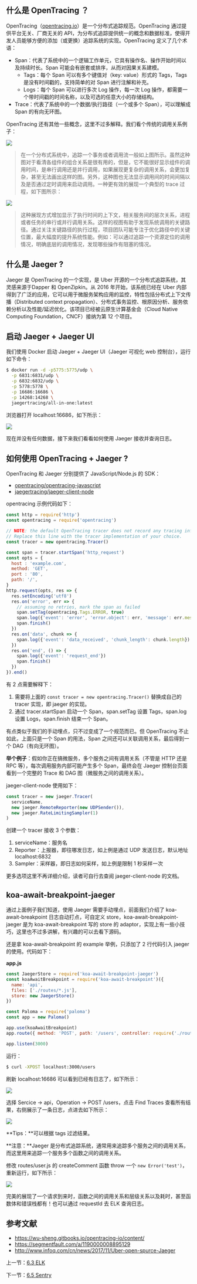 ## 什么是 OpenTracing ？

OpenTracing（[opentracing.io](http://opentracing.io/)）是一个分布式追踪规范。OpenTracing 通过提供平台无关、厂商无关的 API，为分布式追踪提供统一的概念和数据标准，使得开发人员能够方便的添加（或更换）追踪系统的实现。OpenTracing 定义了几个术语：

- Span：代表了系统中的一个逻辑工作单元，它具有操作名、操作开始时间以及持续时长。Span 可能会有嵌套或排序，从而对因果关系建模。
  - Tags：每个 Span 可以有多个键值对（key: value）形式的 Tags，Tags 是没有时间戳的，支持简单的对 Span 进行注解和补充。
  - Logs：每个 Span 可以进行多次 Log 操作，每一次 Log 操作，都需要一个带时间戳的时间名称，以及可选的任意大小的存储结构。
- Trace：代表了系统中的一个数据/执行路径（一个或多个 Span），可以理解成 Span 的有向无环图。

OpenTracing 还有其他一些概念，这里不过多解释。我们看个传统的调用关系例子：

![](./assets/6.4.1.jpg)

> 在一个分布式系统中，追踪一个事务或者调用流一般如上图所示。虽然这种图对于看清各组件的组合关系是很有用的，但是，它不能很好显示组件的调用时间，是串行调用还是并行调用，如果展现更复杂的调用关系，会更加复杂，甚至无法画出这样的图。另外，这种图也无法显示调用间的时间间隔以及是否通过定时调用来启动调用。一种更有效的展现一个典型的 trace 过程，如下图所示：

![](./assets/6.4.2.jpg)

> 这种展现方式增加显示了执行时间的上下文，相关服务间的层次关系，进程或者任务的串行或并行调用关系。这样的视图有助于发现系统调用的关键路径。通过关注关键路径的执行过程，项目团队可能专注于优化路径中的关键位置，最大幅度的提升系统性能。例如：可以通过追踪一个资源定位的调用情况，明确底层的调用情况，发现哪些操作有阻塞的情况。

## 什么是 Jaeger ?

Jaeger 是 OpenTracing 的一个实现，是 Uber 开源的一个分布式追踪系统，其灵感来源于Dapper 和 OpenZipkin。从 2016 年开始，该系统已经在 Uber 内部得到了广泛的应用，它可以用于微服务架构应用的监控，特性包括分布式上下文传播（Distributed context propagation）、分布式事务监控、根原因分析、服务依赖分析以及性能/延迟优化。该项目已经被云原生计算基金会（Cloud Native Computing Foundation，CNCF）接纳为第 12 个项目。

## 启动 Jaeger + Jaeger UI

我们使用 Docker 启动 Jaeger + Jaeger UI（Jaeger 可视化 web 控制台），运行如下命令：

```sh
$ docker run -d -p5775:5775/udp \
  -p 6831:6831/udp \
  -p 6832:6832/udp \
  -p 5778:5778 \
  -p 16686:16686 \
  -p 14268:14268 \
  jaegertracing/all-in-one:latest
```

浏览器打开 localhost:16686，如下所示：

![](./assets/6.4.3.jpg)

现在并没有任何数据，接下来我们看看如何使用 Jaeger 接收并查询日志。

## 如何使用 OpenTracing + Jaeger ?

OpenTracing 和 Jaeger 分别提供了 JavaScript/Node.js 的 SDK：

- [opentracing/opentracing-javascript](https://github.com/opentracing/opentracing-javascript)
- [jaegertracing/jaeger-client-node](https://github.com/jaegertracing/jaeger-client-node)

opentracing 示例代码如下：

```js
const http = require('http')
const opentracing = require('opentracing')

// NOTE: the default OpenTracing tracer does not record any tracing information.
// Replace this line with the tracer implementation of your choice.
const tracer = new opentracing.Tracer()

const span = tracer.startSpan('http_request')
const opts = {
  host : 'example.com',
  method: 'GET',
  port : '80',
  path: '/',
}
http.request(opts, res => {
  res.setEncoding('utf8')
  res.on('error', err => {
    // assuming no retries, mark the span as failed
    span.setTag(opentracing.Tags.ERROR, true)
    span.log({'event': 'error', 'error.object': err, 'message': err.message, 'stack': err.stack})
    span.finish()
  })
  res.on('data', chunk => {
    span.log({'event': 'data_received', 'chunk_length': chunk.length})
  })
  res.on('end', () => {
    span.log({'event': 'request_end'})
    span.finish()
  })
}).end()
```

有 2 点需要解释下：

1. 需要将上面的 `const tracer = new opentracing.Tracer()` 替换成自己的 tracer 实现，即 jaeger 的实现。
2. 通过 tracer.startSpan 启动一个 Span，span.setTag 设置 Tags，span.log 设置 Logs，span.finish 结束一个 Span。

有点类似于我们的手动埋点，只不过变成了一个规范而已。但 OpenTracing 不止如此，上面只是一个 Span 的用法，Span 之间还可以关联调用关系，最后得到一个 DAG（有向无环图）。

**举个例子**：假如你正在搞微服务，多个服务之间有调用关系（不管是 HTTP 还是 RPC 等），每次调用服务内部可能产生多个 Span，最终会在 Jaeger 控制台页面看到一个完整的 Trace 和 DAG 图（微服务之间的调用关系）。

jaeger-client-node 使用如下：

```js
const tracer = new jaeger.Tracer(
  serviceName,
  new jaeger.RemoteReporter(new UDPSender()),
  new jaeger.RateLimitingSampler(1)
)
```

创建一个 tracer 接收 3 个参数：

1. serviceName：服务名
2. Reporter：上报器，即往哪发日志，如上例是通过 UDP 发送日志，默认地址 localhost:6832
3. Sampler：采样器，即日志如何采样，如上例是限制 1 秒采样一次

更多选项这里不再详细介绍，读者可自行去查阅 jaeger-client-node 的文档。

## koa-await-breakpoint-jaeger

通过上面例子我们知道，使用 Jaeger 需要手动埋点，前面我们介绍了 koa-await-breakpoint 日志自动打点，可自定义 store，koa-await-breakpoint-jaeger 是为 koa-await-breakpoint 写的 store 的 adaptor，实现上有一些小技巧，这里也不过多讲解，有兴趣的可以去看下源码。

还是拿 koa-await-breakpoint 的 example 举例，只添加了 2 行代码引入 jaeger 的使用。代码如下：

**app.js**

```js
const JaegerStore = require('koa-await-breakpoint-jaeger')
const koaAwaitBreakpoint = require('koa-await-breakpoint')({
  name: 'api',
  files: ['./routes/*.js'],
  store: new JaegerStore()
})

const Paloma = require('paloma')
const app = new Paloma()

app.use(koaAwaitBreakpoint)
app.route({ method: 'POST', path: '/users', controller: require('./routes/user').createUser })

app.listen(3000)
```

运行：

```sh
$ curl -XPOST localhost:3000/users
```

刷新 localhost:16686 可以看到已经有日志了，如下所示：

![](./assets/6.4.4.jpg)

选择 Sercice -> api，Operation -> POST /users，点击 Find Traces 查看所有结果，右侧展示了一条日志，点进去如下所示：

![](./assets/6.4.5.jpg)

**Tips：**可以根据 tags 过滤结果。

**注意：**Jaeger 是分布式追踪系统，通常用来追踪多个服务之间的调用关系，而这里用来追踪一个服务多个函数之间的调用关系。

修改 routes/user.js 的 createComment 函数 throw 一个 `new Error('test')`，重新运行，如下所示：

![](./assets/6.4.6.jpg)

完美的展现了一个请求到来时，函数之间的调用关系和层级关系以及耗时，甚至函数体和错误栈都有！也可以通过 requestId 去 ELK 查询日志。

## 参考文献

- https://wu-sheng.gitbooks.io/opentracing-io/content/
- https://segmentfault.com/a/1190000008895129
- http://www.infoq.com/cn/news/2017/11/Uber-open-spurce-Jaeger

上一节：[6.3 ELK](https://github.com/nswbmw/node-in-debugging/blob/master/6.3%20ELK.md)

下一节：[6.5 Sentry](https://github.com/nswbmw/node-in-debugging/blob/master/6.5%20Sentry.md)
